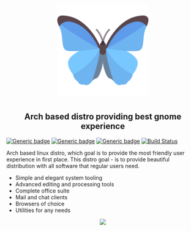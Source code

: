 <p align="center">
<img style="align: center; padding-left: 10px; padding-right: 10px; padding-bottom: 10px;" width="238px" height="238px" src="./airootfs/usr/local/share/backgrounds/fmnx-linux.png" />
</p>

<h2 align="center">Arch based distro providing best gnome experience</h2>

[![Generic badge](https://img.shields.io/badge/LICENSE-GPLv3-orange.svg)](https://dancheg97.ru/dancheg97/fmnx/src/branch/main/LICENSE)
[![Generic badge](https://img.shields.io/badge/GITEA-REPO-blue.svg)](https://dancheg97.ru/dancheg97/fmnx)
[![Generic badge](https://img.shields.io/badge/GITHUB-REPO-red.svg)](https://github.com/fmnx-ru/fmnx)
[![Build Status](https://ci.fmnx.ru/api/badges/dancheg97/fmnx/status.svg)](https://ci.fmnx.ru/dancheg97/fmnx)

Arch based linux distro, which goal is to provide the most friendly user experience in first place. This distro goal - is to provide beautiful distribution with all software that regular users need.

- Simple and elegant system tooling
- Advanced editing and processing tools
- Complete office suite
- Mail and chat clients
- Browsers of choice
- Utilities for any needs

<p align="center">
<img style="align: center; padding-left: 10px; padding-right: 10px; padding-bottom: 10px;" height="238px" src="./system.gif" />
</p>
